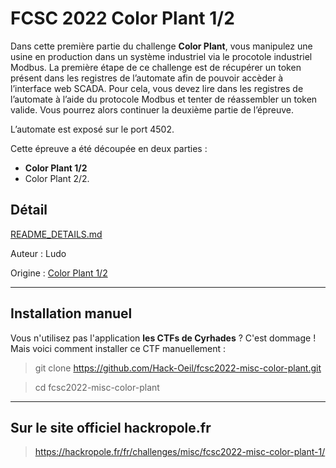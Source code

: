 # FCSC 2022 Color Plant 1/2

Dans cette première partie du challenge **Color Plant**, vous manipulez une usine en production dans un système industriel via le procotole industriel Modbus. La première étape de ce challenge est de récupérer un token présent dans les registres de l’automate afin de pouvoir accèder à l’interface web SCADA. Pour cela, vous devez lire dans les registres de l’automate à l’aide du protocole Modbus et tenter de réassembler un token valide. Vous pourrez alors continuer la deuxième partie de l’épreuve.

L’automate est exposé sur le port 4502.

Cette épreuve a été découpée en deux parties :

- **Color Plant 1/2**
- Color Plant 2/2.


## Détail
[README_DETAILS.md](README_DETAILS.md)


Auteur : Ludo

Origine : [Color Plant 1/2](https://hackropole.fr/fr/challenges/misc/fcsc2022-misc-color-plant-1/)

-----------



## Installation manuel
Vous n'utilisez pas l'application **les CTFs de Cyrhades** ? C'est dommage !
Mais voici comment installer ce CTF manuellement :

> git clone https://github.com/Hack-Oeil/fcsc2022-misc-color-plant.git

> cd fcsc2022-misc-color-plant


-----------

## Sur le site officiel hackropole.fr
> https://hackropole.fr/fr/challenges/misc/fcsc2022-misc-color-plant-1/